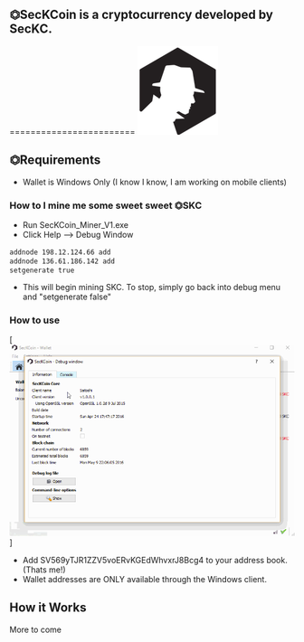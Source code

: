 ## ⏣SecKCoin is a cryptocurrency developed by SecKC.

========================
![SecKC](https://raw.githubusercontent.com/SecKC/seckc.github.io/master/images/logo/SecKC_Hex_OnlyB_small.png "SecKC")
## ⏣Requirements ##
* Wallet is Windows Only (I know I know, I am working on mobile clients)

### How to I mine me some sweet sweet ⏣SKC ###
* Run SecKCoin_Miner_V1.exe
* Click Help --> Debug Window

 ```
 addnode 198.12.124.66 add
 addnode 136.61.186.142 add
 setgenerate true
```
* This will begin mining SKC.  To stop, simply go back into debug menu and "setgenerate false"

### How to use ###
[![SKC Jiff](https://raw.githubusercontent.com/SecKC/SecKCoin/master/SecKCoin.gif)]
* Add SV569yTJR1ZZV5voERvKGEdWhvxrJ8Bcg4 to your address book. (Thats me!)
* Wallet addresses are ONLY available through the Windows client.


## How it Works
More to come

